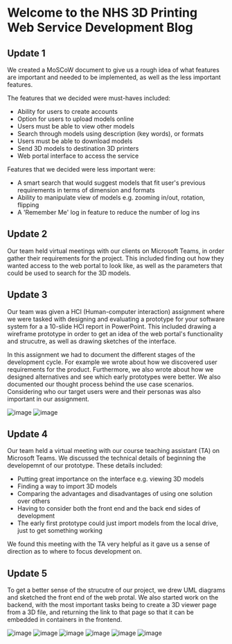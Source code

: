 # Welcome to the NHS 3D Printing Web Service Development Blog

## Update 1

We created a MoSCoW document to give us a rough idea of what features are important and needed to be implemented, as well as the less important features.

The features that we decided were must-haves included:
* Ability for users to create accounts   
* Option for users to upload models online
* Users must be able to view other models
* Search through models using description (key words), or formats
* Users must be able to download models
* Send 3D models to destination 3D printers
* Web portal interface to access the service

Features that we decided were less important were:
* A smart search that would suggest models that fit user's previous requirements in terms of dimension and formats
* Ability to manipulate view of models e.g. zooming in/out, rotation, flipping
* A 'Remember Me' log in feature to reduce the number of log ins 

## Update 2

Our team held virtual meetings with our clients on Microsoft Teams, in order gather their requirements for the project. This included finding out how they wanted access to the web portal to look like, as well as the parameters that could be used to search for the 3D models.

## Update 3

Our team was given a HCI (Human-computer interaction) assignment where we were tasked with designing and evaluating a prototype for your software system for a a 10-slide HCI report in PowerPoint. This included drawing a wireframe prototype in order to get an idea of the web portal's functionality and strucutre, as well as drawing sketches of the interface.

In this assignment we had to document the different stages of the development cycle. For example we wrote about how we discovered user requirements for the product.
Furthermore, we also wrote about how we designed alternatives and see which early prototypes were better. We also documented our thought process behind the use case scenarios. Considering who our target users were and their personas was also important in our assignment.

![image](/media/PHOTO-2020-11-09-20-16-15.jpg)
![image](/media/IMG_00B1DBA5F01E-1.jpeg)

## Update 4

Our team held a virtual meeting with our course teaching assistant (TA) on Microsoft Teams. We discussed the technical details of beginning the developemnt of our prototype. These details included: 

* Putting great importance on the interface e.g. viewing 3D models
* Finding a way to import 3D models
* Comparing the advantages and disadvantages of using one solution over others
* Having to consider both the front end and the back end sides of development
* The early first prototype could just import models from the local drive, just to get something working

We found this meeting with the TA very helpful as it gave us a sense of direction as to where to focus development on.

## Update 5

To get a better sense of the strucutre of our project, we drew UML diagrams and sketched the front end of the web protal. We also started work on the backend, with the most important tasks being to create a 3D viewer page from a 3D file, and returning the link to that page so that it can be embedded in containers in the frontend.

![image](/media/WhatsApp%20Image%202021-01-02%20at%2011.28.08%20AM%20(1).jpeg)
![image](/media/WhatsApp%20Image%202021-01-02%20at%2011.28.08%20AM.jpeg)
![image](/media/WhatsApp%20Image%202021-01-02%20at%2011.28.09%20AM%20(1).jpeg)
![image](/media/WhatsApp%20Image%202021-01-02%20at%2011.28.09%20AM.jpeg)
![image](/media/WhatsApp%20Image%202021-01-02%20at%2011.28.10%20AM.jpeg)
![image](/media/WhatsApp%20Image%202021-01-02%20at%2011.28.11%20AM.jpeg)
